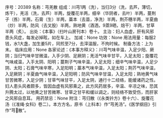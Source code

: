序号：20389
名称：芎羌散
组成：川芎1两（洗），当归3分（洗，去芦，薄切，炼干），羌活（洗，去芦）半两，旋覆花半两，细辛（华阴者，去叶）半两，蔓荆子（拣）半两，石膏（生）半两，藁本（去苗，净洗）半两，荆芥穗半两，半夏曲（炒）半两，防风（去叉股）半两，熟地黄（酒洒，9蒸9晒，焙干）半两，甘草半两（炙）。
出处：《本事》（扫叶山房刊本）卷十。
主治：妇人血虚，肝有风邪患头风症，每发必掉眩，如在车上。
加减：None
功效：None
用法用量：每服2钱，水1大盏，加生姜5片，同煎至7分，去滓温服，不拘时候。
制备方法：上为末。
临床应用：None
各家论述：《本事方释义》：川芎气味辛温，入足少阳、厥阴；当归气味辛甘微温，入手少阴、足厥阴；羌活气味辛甘平，入足太阳；旋覆花气味咸温，入手太阴、阳明；蔓荆子气味辛温，入足太阳；细辛气味辛温，人足少阴、太阳；石膏气味辛寒，入足阳明；藁本气味辛温，入足太阳；荆芥气味辛温，入足厥阴；半夏曲气味辛温，入足阳明；防风气味辛甘温，入足太阳；熟地黄气味甘苦微寒，入足少阴；甘草气味甘平，入足太阴，通行十二经络，能缓诸药之性。妇人患头风者颇多，皆因血虚有风邪乘之，此方风药居多，辛温、辛凉之味，恐其升腾太过，以地黄之甘苦微寒、甘草之甘平和缓以调之，则经络不致受伤，而肝家之风邪自息耳。
用药禁忌：None
附注：芎归散（《永类钤方》卷十六）、旋覆花汤（《准绳·女科》卷二）。本方方名，原书（上科本）作“芎羌汤”。《医学纲目》引作“芎散”。
